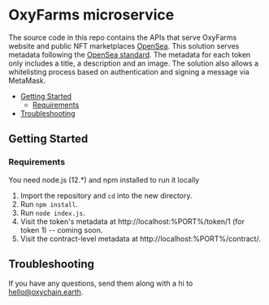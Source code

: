 # OxyFarms microservice <!-- omit in toc -->

The source code in this repo contains the APIs that serve OxyFarms website and public NFT marketplaces [OpenSea](https://opensea.io). 
This solution serves metadata following the [OpenSea standard](https://docs.opensea.io/docs/metadata-standards). The metadata for each token only includes a title, a description and an image.
The solution also allows a whitelisting process based on authentication and signing a message via MetaMask.

- [Getting Started](#getting-started)
  - [Requirements](#requirements)
- [Troubleshooting](#troubleshooting)

## Getting Started

### Requirements
You need node.js (12.*) and npm installed to run it locally

1. Import the repository and `cd` into the new directory.
2. Run `npm install`.
3. Run `node index.js`.
4. Visit the token's metadata at http://localhost:%PORT%/token/1 (for token 1) -- coming soon.
5. Visit the contract-level metadata at http://localhost:%PORT%/contract/.

## Troubleshooting

If you have any questions, send them along with a hi to hello@oxychain.earth.
